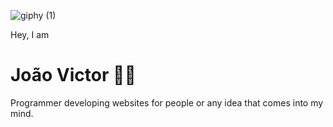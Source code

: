 ![giphy (1)](https://user-images.githubusercontent.com/29873725/99855768-4f2deb00-2b66-11eb-8caf-66b4386a8d7e.gif)

Hey, I am
# João Victor 👋🏽
 Programmer developing websites for people or any idea that comes into my mind.
